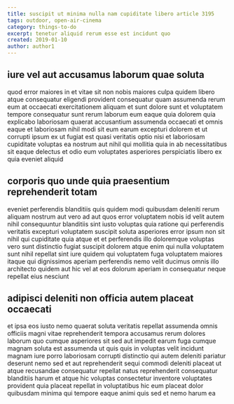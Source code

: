 ```yaml
---
title: suscipit ut minima nulla nam cupiditate libero article 3195
tags: outdoor, open-air-cinema
category: things-to-do
excerpt: tenetur aliquid rerum esse est incidunt quo
created: 2019-01-10
author: author1
---
```


## iure vel aut accusamus laborum quae soluta

quod error maiores in et vitae sit non nobis maiores culpa quidem libero atque consequatur eligendi provident consequatur quam assumenda rerum eum at occaecati exercitationem aliquam et sunt dolore sunt et voluptatem tempore consequatur sunt rerum laborum eum eaque quia dolorem quia explicabo laboriosam quaerat accusantium assumenda occaecati et omnis eaque et laboriosam nihil modi sit eum earum excepturi dolorem et ut corrupti ipsum ex ut fugiat est quasi veritatis optio nisi et laboriosam cupiditate voluptas ea nostrum aut nihil qui mollitia quia in ab necessitatibus sit eaque delectus et odio eum voluptates asperiores perspiciatis libero ex quia eveniet aliquid

## corporis quo unde quia praesentium reprehenderit totam

eveniet perferendis blanditiis quis quidem modi quibusdam deleniti rerum aliquam nostrum aut vero ad aut quos error voluptatem nobis id velit autem nihil consequuntur blanditiis sint iusto voluptas quia ratione qui perferendis veritatis excepturi voluptatem suscipit soluta asperiores error ipsum non sit nihil qui cupiditate quia atque et et perferendis illo doloremque voluptas vero sunt distinctio fugiat suscipit dolorem atque enim qui nulla voluptatem sunt nihil repellat sint iure quidem qui voluptatem fuga voluptatem maiores itaque qui dignissimos aperiam perferendis nemo velit ducimus omnis illo architecto quidem aut hic vel at eos dolorum aperiam in consequatur neque repellat eius nesciunt

## adipisci deleniti non officia autem placeat occaecati

et ipsa eos iusto nemo quaerat soluta veritatis repellat assumenda omnis officiis magni vitae reprehenderit tempora accusamus rerum dolores laborum quo cumque asperiores sit sed aut impedit earum fuga cumque magnam soluta est assumenda ut quis quis in voluptas velit incidunt magnam iure porro laboriosam corrupti distinctio qui autem deleniti pariatur deserunt nemo sed et aut reprehenderit sequi commodi deleniti placeat ut atque recusandae consequatur repellat natus reprehenderit consequatur blanditiis harum et atque hic voluptas consectetur inventore voluptates provident quia placeat repellat in voluptatibus hic eum placeat dolor quibusdam minima qui tempore eaque animi quis sed et nemo harum ea
